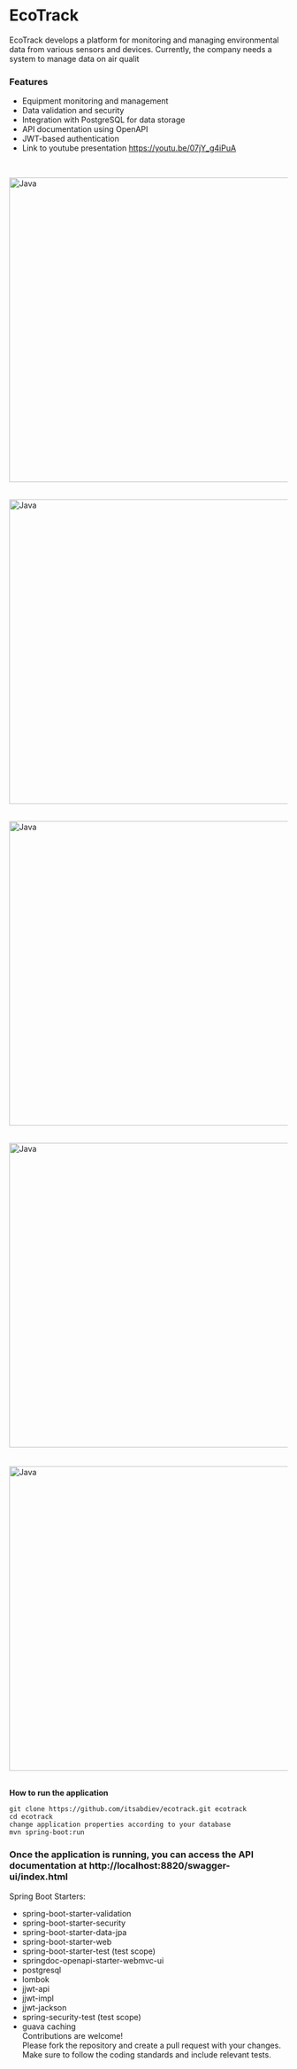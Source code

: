 # EcoTrack
EcoTrack develops a platform for monitoring and managing environmental data from various sensors and devices. Currently, the company needs a system to manage data on air qualit


### Features
* Equipment monitoring and management
* Data validation and security
* Integration with PostgreSQL for data storage
* API documentation using OpenAPI
* JWT-based authentication <br>
* Link to youtube presentation https://youtu.be/07jY_g4iPuA 
<br>

<img align="center" alt="Java " width="550px" src="https://res.cloudinary.com/software-updater/image/upload/v1717343280/%D0%A1%D0%BD%D0%B8%D0%BC%D0%BE%D0%BA_%D1%8D%D0%BA%D1%80%D0%B0%D0%BD%D0%B0_2024-06-02_214724_nmozym.png" />  <br />
    <br />

<img align="center" alt="Java " width="550px" src="https://res.cloudinary.com/software-updater/image/upload/v1717343280/%D0%A1%D0%BD%D0%B8%D0%BC%D0%BE%D0%BA_%D1%8D%D0%BA%D1%80%D0%B0%D0%BD%D0%B0_2024-06-02_214709_ezshrf.png" />  <br />
    <br />

<img align="center" alt="Java " width="550px" src="https://res.cloudinary.com/software-updater/image/upload/v1717343280/%D0%A1%D0%BD%D0%B8%D0%BC%D0%BE%D0%BA_%D1%8D%D0%BA%D1%80%D0%B0%D0%BD%D0%B0_2024-06-02_214742_ssdtal.png" />  <br />
    <br /> 

<img align="center" alt="Java " width="550px" src="https://res.cloudinary.com/software-updater/image/upload/v1717343280/%D0%A1%D0%BD%D0%B8%D0%BC%D0%BE%D0%BA_%D1%8D%D0%BA%D1%80%D0%B0%D0%BD%D0%B0_2024-06-02_214652_fwjtm5.png" />  <br />
    <br />     
<img align="center" alt="Java " width="550px" src="" />  <br />
    <br />   

    
**How to run the application**
```
git clone https://github.com/itsabdiev/ecotrack.git ecotrack
cd ecotrack
change application properties according to your database
mvn spring-boot:run 
```

### Once the application is running, you can access the API documentation at http://localhost:8820/swagger-ui/index.html

Spring Boot Starters:
* spring-boot-starter-validation
* spring-boot-starter-security
* spring-boot-starter-data-jpa
* spring-boot-starter-web
* spring-boot-starter-test (test scope)
* springdoc-openapi-starter-webmvc-ui
* postgresql
* lombok
* jjwt-api
* jjwt-impl
* jjwt-jackson
* spring-security-test (test scope)
* guava caching <br>
Contributions are welcome! </br> Please fork the repository and create a pull request with your changes. Make sure to follow the coding standards and include relevant tests.
